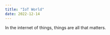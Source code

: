 ```yaml
---
title: "IoT World"
date: 2022-12-14
---
```


In the internet of things, things are all that matters.
